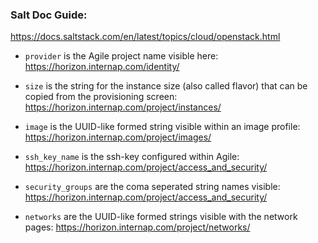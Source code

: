 ### Salt Doc Guide:
https://docs.saltstack.com/en/latest/topics/cloud/openstack.html

* `provider` is the Agile project name visible here: https://horizon.internap.com/identity/

* `size` is the string for the instance size (also called flavor) that can be copied from the provisioning screen: https://horizon.internap.com/project/instances/

* `image` is the UUID-like formed string visible within an image profile: https://horizon.internap.com/project/images/

* `ssh_key_name` is the ssh-key configured within Agile: https://horizon.internap.com/project/access_and_security/

* `security_groups` are the coma seperated string names visible: https://horizon.internap.com/project/access_and_security/

* `networks` are the UUID-like formed strings visible with the network pages: https://horizon.internap.com/project/networks/
